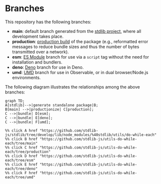 <!--

@license Apache-2.0

Copyright (c) 2022 The Stdlib Authors.

Licensed under the Apache License, Version 2.0 (the "License");
you may not use this file except in compliance with the License.
You may obtain a copy of the License at

    http://www.apache.org/licenses/LICENSE-2.0

Unless required by applicable law or agreed to in writing, software
distributed under the License is distributed on an "AS IS" BASIS,
WITHOUT WARRANTIES OR CONDITIONS OF ANY KIND, either express or implied.
See the License for the specific language governing permissions and
limitations under the License.

-->

# Branches

This repository has the following branches:

-   **main**: default branch generated from the [stdlib project][stdlib-url], where all development takes place.
-   **production**: [production build][production-url] of the package (e.g., reformatted error messages to reduce bundle sizes and thus the number of bytes transmitted over a network).
-   **esm**: [ES Module][esm-url] branch for use via a `script` tag without the need for installation and bundlers.
-   **deno**: [Deno][deno-url] branch for use in Deno.
-   **umd**: [UMD][umd-url] branch for use in Observable, or in dual browser/Node.js environments.

The following diagram illustrates the relationships among the above branches:

```mermaid
graph TD;
A[stdlib]-->|generate standalone package|B;
B[main] -->|productionize| C[production];
C -->|bundle| D[esm];
C -->|bundle| E[deno];
C -->|bundle| F[umd];

%% click A href "https://github.com/stdlib-js/stdlib/tree/develop/lib/node_modules/%40stdlib/utils/do-while-each"
%% click B href "https://github.com/stdlib-js/utils-do-while-each/tree/main"
%% click C href "https://github.com/stdlib-js/utils-do-while-each/tree/production"
%% click D href "https://github.com/stdlib-js/utils-do-while-each/tree/esm"
%% click E href "https://github.com/stdlib-js/utils-do-while-each/tree/deno"
%% click F href "https://github.com/stdlib-js/utils-do-while-each/tree/umd"
```

[stdlib-url]: https://github.com/stdlib-js/stdlib/tree/develop/lib/node_modules/%40stdlib/utils/do-while-each
[production-url]: https://github.com/stdlib-js/utils-do-while-each/tree/production
[deno-url]: https://github.com/stdlib-js/utils-do-while-each/tree/deno
[umd-url]: https://github.com/stdlib-js/utils-do-while-each/tree/umd
[esm-url]: https://github.com/stdlib-js/utils-do-while-each/tree/esm